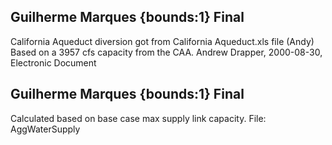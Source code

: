 ## Guilherme Marques {bounds:1} Final
California Aqueduct diversion got from California Aqueduct.xls file (Andy) Based on a 3957 cfs capacity from the CAA.
Andrew Drapper, 2000-08-30, Electronic Document

## Guilherme Marques {bounds:1} Final
Calculated based on base case max supply link capacity.  File: AggWaterSupply
